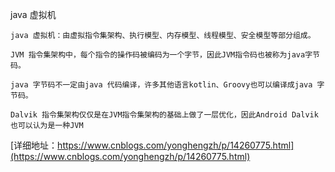 
java 虚拟机
```
java 虚拟机：由虚拟指令集架构、执行模型、内存模型、线程模型、安全模型等部分组成。

JVM 指令集架构中，每个指令的操作码被编码为一个字节，因此JVM指令码也被称为java字节码。

java 字节码不一定由java 代码编译，许多其他语言kotlin、Groovy也可以编译成java 字节码。

Dalvik 指令集架构仅仅是在JVM指令集架构的基础上做了一层优化，因此Android Dalvik也可以认为是一种JVM

```
[详细地址：https://www.cnblogs.com/yonghengzh/p/14260775.html](https://www.cnblogs.com/yonghengzh/p/14260775.html)